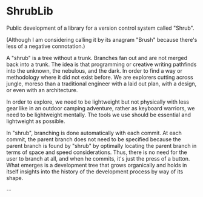 # ShrubLib

Public development of a library for a version control system called "Shrub".

(Although I am considering calling it by its anagram "Brush" because there's less of
a negative connotation.)

A "shrub" is a tree without a trunk. Branches fan out and are not merged
back into a trunk. The idea is that programming or creative writing pathfinds into 
the unknown, the nebulous, and the dark. In order to find a way or methodology where it 
did not exist before. We are explorers cutting across jungle, moreso than a
traditional engineer with a laid out plan, with a design, or even with an architecture.

In order to explore, we need to be lightweight but not physically with less gear like 
in an outdoor camping adventure, rather as keyboard warriors, we need to be lightweight mentally. 
The tools we use should be essential and lightweight as possible.

In "shrub", branching is done automatically with each commit. At each commit, the parent
branch does not need to be specified because the parent branch is found by "shrub"
by optimally locating the parent branch in terms of space and speed considerations. Thus, 
there is no need for the user to branch at all, and when he commits, it's just the press 
of a button. What emerges is a development tree that grows organically and holds in
itself insights into the history of the development process by way of its shape.

--
